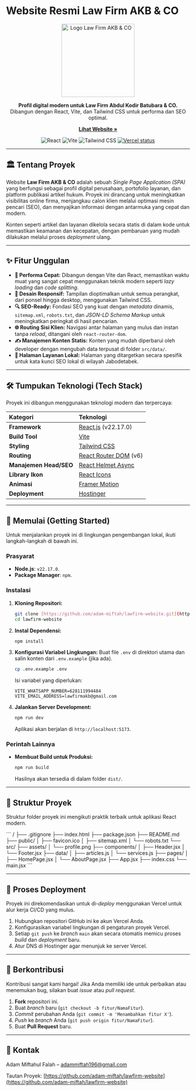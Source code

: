 # Website Resmi Law Firm AKB & CO

<p align="center">
  <img src="https://i.ibb.co/s93KxbzD/logo.webp" alt="Logo Law Firm AKB & CO" width="200"/>
</p>

<p align="center">
  <strong>Profil digital modern untuk Law Firm Abdul Kodir Batubara & CO.</strong>
  <br />
  Dibangun dengan React, Vite, dan Tailwind CSS untuk performa dan SEO optimal.
</p>

<p align="center">
  <a href="https://www.lawfirmakb.com"><strong>Lihat Website »</strong></a>
</p>

<p align="center">
  <img src="https://img.shields.io/badge/React-18.2.0-61DAFB?style=for-the-badge&logo=react" alt="React">
  <img src="https://img.shields.io/badge/Vite-5.x-646CFF?style=for-the-badge&logo=vite" alt="Vite">
  <img src="https://img.shields.io/badge/Tailwind_CSS-3.x-06B6D4?style=for-the-badge&logo=tailwindcss" alt="Tailwind CSS">
  <a href="https://vercel.com/adam-miftah/lawfirm-website"><img src="https://therealsujitk-vercel-badge.vercel.app/?app=lawfirm-website" alt="Vercel status"/></a>
</p>

---

## 🏛️ Tentang Proyek

Website **Law Firm AKB & CO** adalah sebuah *Single Page Application (SPA)* yang berfungsi sebagai profil digital perusahaan, portofolio layanan, dan platform publikasi artikel hukum. Proyek ini dirancang untuk meningkatkan visibilitas online firma, menjangkau calon klien melalui optimasi mesin pencari (SEO), dan menyajikan informasi dengan antarmuka yang cepat dan modern.

Konten seperti artikel dan layanan dikelola secara statis di dalam kode untuk memastikan keamanan dan kecepatan, dengan pembaruan yang mudah dilakukan melalui proses *deployment* ulang.

---

## ✨ Fitur Unggulan

- **🚀 Performa Cepat:** Dibangun dengan Vite dan React, memastikan waktu muat yang sangat cepat menggunakan teknik modern seperti *lazy loading* dan *code splitting*.
- **📱 Desain Responsif:** Tampilan dioptimalkan untuk semua perangkat, dari ponsel hingga desktop, menggunakan Tailwind CSS.
- **🔍 SEO-Ready:** Fondasi SEO yang kuat dengan *metadata* dinamis, `sitemap.xml`, `robots.txt`, dan *JSON-LD Schema Markup* untuk meningkatkan peringkat di hasil pencarian.
- **🌐 Routing Sisi Klien:** Navigasi antar halaman yang mulus dan instan tanpa *reload*, ditangani oleh `react-router-dom`.
- **✍️ Manajemen Konten Statis:** Konten yang mudah diperbarui oleh developer dengan mengubah data terpusat di folder `src/data/`.
- **📍 Halaman Layanan Lokal:** Halaman yang ditargetkan secara spesifik untuk kata kunci SEO lokal di wilayah Jabodetabek.

---

## 🛠️ Tumpukan Teknologi (Tech Stack)

Proyek ini dibangun menggunakan teknologi modern dan terpercaya:

| Kategori | Teknologi |
| :--- | :--- |
| **Framework** | [React.js](https://reactjs.org/) (v22.17.0) |
| **Build Tool** | [Vite](https://vitejs.dev/) |
| **Styling** | [Tailwind CSS](https://tailwindcss.com/) |
| **Routing** | [React Router DOM](https://reactrouter.com/) (v6) |
| **Manajemen Head/SEO** | [React Helmet Async](https://github.com/staylor/react-helmet-async) |
| **Library Ikon** | [React Icons](https://react-icons.github.io/react-icons/) |
| **Animasi** | [Framer Motion](https://www.framer.com/motion/) |
| **Deployment** | [Hostinger](https://www.hostinger.com/) 

---

## 🚀 Memulai (Getting Started)

Untuk menjalankan proyek ini di lingkungan pengembangan lokal, ikuti langkah-langkah di bawah ini.

### Prasyarat

- **Node.js**: `v22.17.0`.
- **Package Manager**: `npm`.

### Instalasi

1.  **Kloning Repositori:**
    ```sh
    git clone [https://github.com/adam-miftah/lawfirm-website.git](https://github.com/adam-miftah/lawfirm-website.git)
    cd lawfirm-website
    ```

2.  **Instal Dependensi:**
    ```sh
    npm install
    ```

3.  **Konfigurasi Variabel Lingkungan:**
    Buat file `.env` di direktori utama dan salin konten dari `.env.example` (jika ada).
    ```sh
    cp .env.example .env
    ```
    Isi variabel yang diperlukan:
    ```env
    VITE_WHATSAPP_NUMBER=628111994484
    VITE_EMAIL_ADDRESS=lawfirmakb@gmail.com
    ```

4.  **Jalankan Server Development:**
    ```sh
    npm run dev
    ```
    Aplikasi akan berjalan di `http://localhost:5173`.

### Perintah Lainnya

-   **Membuat Build untuk Produksi:**
    ```sh
    npm run build
    ```
    Hasilnya akan tersedia di dalam folder `dist/`.

---

## 📁 Struktur Proyek

Struktur folder proyek ini mengikuti praktik terbaik untuk aplikasi React modern.

\`\`\`
/
├── .gitignore
├── index.html
├── package.json
├── README.md
├── public/
│   ├── favicon.ico
│   ├── sitemap.xml
│   └── robots.txt
└── src/
    ├── assets/
    │   └── profile.png
    ├── components/
    │   ├── Header.jsx
    │   └── Footer.jsx
    ├── data/
    │   ├── articles.js
    │   └── services.js
    ├── pages/
    │   ├── HomePage.jsx
    │   └── AboutPage.jsx
    ├── App.jsx
    ├── index.css
    └── main.jsx
\`\`\`


---

## 🚀 Proses Deployment

Proyek ini direkomendasikan untuk di-*deploy* menggunakan Vercel untuk alur kerja CI/CD yang mulus.

1.  Hubungkan repositori GitHub ini ke akun Vercel Anda.
2.  Konfigurasikan variabel lingkungan di pengaturan proyek Vercel.
3.  Setiap `git push` ke *branch* `main` akan secara otomatis memicu proses *build* dan *deployment* baru.
4.  Atur DNS di Hostinger agar menunjuk ke server Vercel.

---

## 🤝 Berkontribusi

Kontribusi sangat kami hargai! Jika Anda memiliki ide untuk perbaikan atau menemukan bug, silakan buat *issue* atau *pull request*.

1.  **Fork** repositori ini.
2.  Buat *branch* baru (`git checkout -b fitur/NamaFitur`).
3.  *Commit* perubahan Anda (`git commit -m 'Menambahkan fitur X'`).
4.  *Push* ke *branch* Anda (`git push origin fitur/NamaFitur`).
5.  Buat **Pull Request** baru.

---

## 📧 Kontak

Adam Miftahul Falah – [adammiftah196@gmail.com](mailto:adammiftah196@gmail.com)

Tautan Proyek: [https://github.com/adam-miftah/lawfirm-website](https://github.com/adam-miftah/lawfirm-website)
